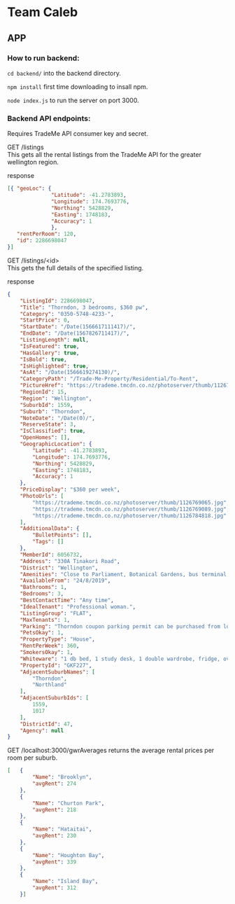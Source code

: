 # Team Caleb

## APP

### How to run backend:

`cd backend/` into the backend directory.

`npm install`  first time downloading to insall npm.

`node index.js` to run the server on port 3000.

### Backend API endpoints:

Requires TradeMe API consumer key and secret.

GET /listings   
This gets all the rental listings from the TradeMe API for the greater wellington region.

response
```json
[{ "geoLoc": {
              "Latitude": -41.2783893,
              "Longitude": 174.7693776,
              "Northing": 5428829,
              "Easting": 1748183,
              "Accuracy": 1
              },
   "rentPerRoom": 120,
   "id": 2286698047
}] 
```


GET /listings/\<id>  
This gets the full details of the specified listing.

response
```json
{
    "ListingId": 2286698047,
    "Title": "Thorndon, 3 bedrooms, $360 pw",
    "Category": "0350-5748-4233-",
    "StartPrice": 0,
    "StartDate": "/Date(1566617111417)/",
    "EndDate": "/Date(1567826711417)/",
    "ListingLength": null,
    "IsFeatured": true,
    "HasGallery": true,
    "IsBold": true,
    "IsHighlighted": true,
    "AsAt": "/Date(1566619274130)/",
    "CategoryPath": "/Trade-Me-Property/Residential/To-Rent",
    "PictureHref": "https://trademe.tmcdn.co.nz/photoserver/thumb/1126769123.jpg",
    "RegionId": 15,
    "Region": "Wellington",
    "SuburbId": 1559,
    "Suburb": "Thorndon",
    "NoteDate": "/Date(0)/",
    "ReserveState": 3,
    "IsClassified": true,
    "OpenHomes": [],
    "GeographicLocation": {
        "Latitude": -41.2783893,
        "Longitude": 174.7693776,
        "Northing": 5428829,
        "Easting": 1748183,
        "Accuracy": 1
    },
    "PriceDisplay": "$360 per week",
    "PhotoUrls": [
        "https://trademe.tmcdn.co.nz/photoserver/thumb/1126769065.jpg",
        "https://trademe.tmcdn.co.nz/photoserver/thumb/1126769089.jpg",
        "https://trademe.tmcdn.co.nz/photoserver/thumb/1126784818.jpg"
    ],
    "AdditionalData": {
        "BulletPoints": [],
        "Tags": []
    },
    "MemberId": 6056732,
    "Address": "330A Tinakori Road",
    "District": "Wellington",
    "Amenities": "Close to Parliament, Botanical Gardens, bus terminal, railway station, and local amenities",
    "AvailableFrom": "24/8/2019",
    "Bathrooms": 1,
    "Bedrooms": 3,
    "BestContactTime": "Any time",
    "IdealTenant": "Professional woman.",
    "ListingGroup": "FLAT",
    "MaxTenants": 1,
    "Parking": "Thorndon coupon parking permit can be purchased from local Council",
    "PetsOkay": 1,
    "PropertyType": "House",
    "RentPerWeek": 360,
    "SmokersOkay": 1,
    "Whiteware": "1 db bed, 1 study desk, 1 double wardrobe, fridge, oven, microwave, washing machine and dishwasher",
    "PropertyId": "GKF227",
    "AdjacentSuburbNames": [
        "Thorndon",
        "Northland"
    ],
    "AdjacentSuburbIds": [
        1559,
        1017
    ],
    "DistrictId": 47,
    "Agency": null
}
```

GET /localhost:3000/gwrAverages
returns the average rental prices per room per suburb.

```json
[   {
        "Name": "Brooklyn",
        "avgRent": 274
    },
    {
        "Name": "Churton Park",
        "avgRent": 218
    },
    {
        "Name": "Hataitai",
        "avgRent": 230
    },
    {
        "Name": "Houghton Bay",
        "avgRent": 339
    },
    {
        "Name": "Island Bay",
        "avgRent": 312
    }]
```


